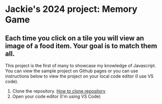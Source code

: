 # Jackie's 2024 project: Memory Game  
## Each time you click on a tile you will view an image of a food item. Your goal is to match them all.

This project is the first of many to showcase my knowledge of Javascript. You can view the sample project on Github pages or you can use instructions below 
to view the project on your local code editor (I use VS code). 

1. Clone the repository. [How to clone repository](https://docs.github.com/en/repositories/creating-and-managing-repositories/cloning-a-repository)
2. Open your code editor (I'm using VS Code) 

